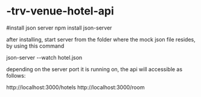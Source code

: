 # -trv-venue-hotel-api

#install json server
npm install json-server

after installing, start server from the folder where the mock json file resides,
by using this command

json-server --watch hotel.json

depending on the server port it is running on, the api will accessible as follows:

http://localhost:3000/hotels
http://localhost:3000/room

